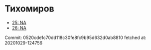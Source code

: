 # Тихомиров
- [25: NA](25.md)
- [26: NA](26.md)

Commit: 0520cde1c70dd118c30fe8fc9b95d632d0ab8810
 fetched at: 20201029-124756
